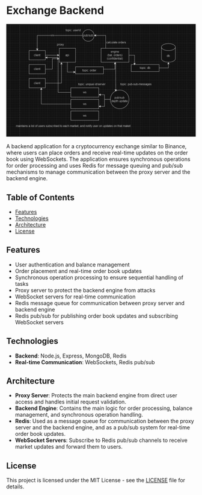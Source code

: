 # Exchange Backend

![Thumbnail](backend/Architecture.png)

A backend application for a cryptocurrency exchange similar to Binance, where users can place orders and receive real-time updates on the order book using WebSockets. The application ensures synchronous operations for order processing and uses Redis for message queuing and pub/sub mechanisms to manage communication between the proxy server and the backend engine.

## Table of Contents

- [Features](#features)
- [Technologies](#technologies)
- [Architecture](#architecture)
- [License](#license)

## Features

- User authentication and balance management
- Order placement and real-time order book updates
- Synchronous operation processing to ensure sequential handling of tasks
- Proxy server to protect the backend engine from attacks
- WebSocket servers for real-time communication
- Redis message queue for communication between proxy server and backend engine
- Redis pub/sub for publishing order book updates and subscribing WebSocket servers

## Technologies

- **Backend**: Node.js, Express, MongoDB, Redis
- **Real-time Communication**: WebSockets, Redis pub/sub

## Architecture

- **Proxy Server**: Protects the main backend engine from direct user access and handles initial request validation.
- **Backend Engine**: Contains the main logic for order processing, balance management, and synchronous operation handling.
- **Redis**: Used as a message queue for communication between the proxy server and the backend engine, and as a pub/sub system for real-time order book updates.
- **WebSocket Servers**: Subscribe to Redis pub/sub channels to receive market updates and forward them to users.

## License

This project is licensed under the MIT License - see the [LICENSE](LICENSE) file for details.
